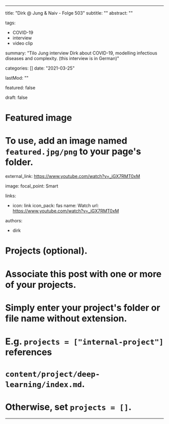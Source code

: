 
---
title: "Dirk  @ Jung & Naiv - Folge 503"
subtitle: ""
abstract: ""

tags:
   - COVID-19
   - interview
   - video clip

summary: "Tilo Jung interview Dirk about COVID-19, modelling infectious diseases and complexity. (this interview is in German)"

categories: []
date: "2021-03-25"

lastMod: ""

featured: false

draft: false

# Featured image
# To use, add an image named `featured.jpg/png` to your page's folder.

external_link: https://www.youtube.com/watch?v=_iGX7RMT0xM

image:
  focal_point: Smart

links:
- icon: link
  icon_pack: fas
  name: Watch
  url: https://www.youtube.com/watch?v=_iGX7RMT0xM
  
authors:
- dirk


# Projects (optional).
#   Associate this post with one or more of your projects.
#   Simply enter your project's folder or file name without extension.
#   E.g. `projects = ["internal-project"]` references
#   `content/project/deep-learning/index.md`.
#   Otherwise, set `projects = []`.



---

